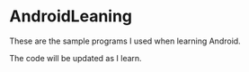 # AndroidLeaning
These are the sample programs I used when learning Android.

The code will be updated as I learn.
